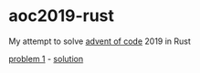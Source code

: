 # aoc2019-rust
My attempt to solve [advent of code](https://adventofcode.com/) 2019 in Rust

[problem 1](https://adventofcode.com/2019/day/1) - [solution](https://github.com/risboo6909/aoc2019-rust/tree/master/problems/src/problem1)
